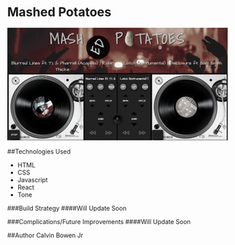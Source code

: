 # Mashed Potatoes

<img src="assets/images/mashed_potatoes.png">
<!-- ###...the rough sketch
<img src="assets/images/mashSketch.jpg"> -->


<!-- ### [Demo](https://build-lqoivbrnwp.now.sh) -->

##Technologies Used
- HTML
- CSS
- Javascript
- React
- Tone

###Build Strategy
####Will Update Soon

###Complications/Future Improvements
####Will Update Soon



##Author
Calvin Bowen Jr
